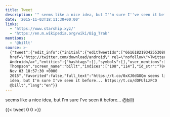 ```yaml
---
title: Tweet
description: '" seems like a nice idea, but I''m sure I''ve seen it before...  @billt"'
date: '2015-11-03T18:11:30+00:00'
links:
  - 'https://www.starship.xyz/'
  - 'https://en.m.wikipedia.org/wiki/Big_Trak'
mentions:
  - '@billt'
source: >-
  {"tweet":{"edit_info":{"initial":{"editTweetIds":["661618219342553088"],"editableUntil":"2015-11-03T19:57:30.420Z","editsRemaining":"5","isEditEligible":true}},"retweeted":false,"source":"<a
  href=\"http://twitter.com/download/android\" rel=\"nofollow\">Twitter for
  Android</a>","entities":{"hashtags":[],"symbols":[],"user_mentions":[{"name":"Bill
  Thompson","screen_name":"billt","indices":["108","114"],"id_str":"784609","id":"784609"}],"urls":[{"url":"https://t.co/0xXJ0dGOQm","expanded_url":"https://www.starship.xyz/","display_url":"starship.xyz","indices":["0","23"]},{"url":"https://t.co/dOFUlLzFCD","expanded_url":"https://en.m.wikipedia.org/wiki/Big_Trak","display_url":"en.m.wikipedia.org/wiki/Big_Trak","indices":["84","107"]}]},"display_text_range":["0","114"],"favorite_count":"0","id_str":"661618219342553088","truncated":false,"retweet_count":"0","id":"661618219342553088","possibly_sensitive":false,"created_at":"Tue
  Nov 03 18:57:30 +0000
  2015","favorited":false,"full_text":"https://t.co/0xXJ0dGOQm seems like a nice
  idea, but I'm sure I've seen it before... https://t.co/dOFUlLzFCD
  @billt","lang":"en"}}
---
```

 seems like a nice idea, but I'm sure I've seen it before...  [@billt](https://twitter.com/@billt)
    
{{< tweet 0 0 >}}
    
